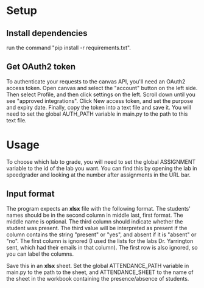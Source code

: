 # Setup
## Install dependencies
run the command "pip install -r requirements.txt".
## Get OAuth2 token
To authenticate your requests to the canvas API, you'll need an OAuth2 access token. Open canvas and select the "account" button on the left side. Then select Profile, and then click settings on the left. Scroll down until you see "approved integrations". Click New access token, and set the purpose and expiry date. Finally, copy the token into a text file and save it. You will need to set the global AUTH_PATH variable in main.py to the path to this text file.
# Usage
To choose which lab to grade, you will need to set the global ASSIGNMENT variable to the id of the lab you want. You can find this by opening the lab in speedgrader and looking at the number after assignments in the URL bar.
## Input format
<p>The program expects an <b>xlsx</b> file with the following format. The students' names should be in the second column in middle last, first format. The middle name is optional. The third column should indicate whether the student was present. The third value will be interpreted as present if the column contains the string "present" or "yes", and absent if it is "absent" or "no". The first column is ignored (I used the lists for the labs Dr. Yarrington sent, which had their emails in that column). The first row is also ignored, so you can label the columns.</p>
Save this in an <b>xlsx</b> sheet. Set the global ATTENDANCE_PATH variable in main.py to the path to the sheet, and ATTENDANCE_SHEET to the name of the sheet in the workbook containing the presence/absence of students.